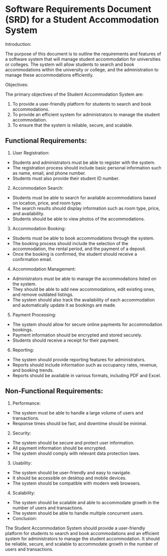 # Software Requirements Document (SRD) for a Student Accommodation System
Introduction:

The purpose of this document is to outline the requirements and features of a software system that will manage student accommodation for universities or colleges. The system will allow students to search and book accommodations within the university or college, and the administration to manage these accommodations efficiently.

Objectives:

The primary objectives of the Student Accommodation System are:

1. To provide a user-friendly platform for students to search and book accommodations.
2. To provide an efficient system for administrators to manage the student accommodation.
3. To ensure that the system is reliable, secure, and scalable.
## Functional Requirements:

1. User Registration:
- Students and administrators must be able to register with the system.
- The registration process should include basic personal information such as name, email, and phone number.
- Students must also provide their student ID number.
2. Accommodation Search:
- Students must be able to search for available accommodations based on location, price, and room type.
- The search results should display information such as room type, price, and availability.
- Students should be able to view photos of the accommodations.
3. Accommodation Booking:
- Students must be able to book accommodations through the system.
- The booking process should include the selection of the accommodation, the rental period, and the payment of a deposit.
- Once the booking is confirmed, the student should receive a confirmation email.
4. Accommodation Management:
- Administrators must be able to manage the accommodations listed on the system.
- They should be able to add new accommodations, edit existing ones, and remove outdated listings.
- The system should also track the availability of each accommodation and automatically update it as bookings are made.
5. Payment Processing:
- The system should allow for secure online payments for accommodation bookings.
- Payment information should be encrypted and stored securely.
- Students should receive a receipt for their payment.
6. Reporting:
- The system should provide reporting features for administrators.
- Reports should include information such as occupancy rates, revenue, and booking trends.
- Reports should be available in various formats, including PDF and Excel.
## Non-Functional Requirements:

1. Performance:
- The system must be able to handle a large volume of users and transactions.
- Response times should be fast, and downtime should be minimal.
2. Security:
- The system should be secure and protect user information.
- All payment information should be encrypted.
- The system should comply with relevant data protection laws.
3. Usability:
- The system should be user-friendly and easy to navigate.
- It should be accessible on desktop and mobile devices.
- The system should be compatible with modern web browsers.
4. Scalability:
- The system should be scalable and able to accommodate growth in the number of users and transactions.
- The system should be able to handle multiple concurrent users.
- Conclusion:

The Student Accommodation System should provide a user-friendly platform for students to search and book accommodations and an efficient system for administrators to manage the student accommodation. It should be reliable, secure, and scalable to accommodate growth in the number of users and transactions.
